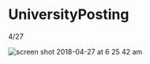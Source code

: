 # UniversityPosting
4/27 


![screen shot 2018-04-27 at 6 25 42 am](https://user-images.githubusercontent.com/19642027/39358369-d4449896-49e3-11e8-93ad-e6bfb0f0022e.png)
